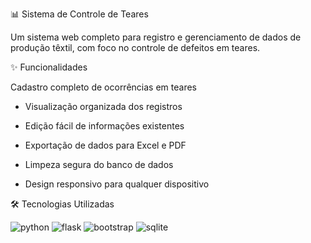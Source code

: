 📊 Sistema de Controle de Teares

Um sistema web completo para registro e gerenciamento de dados de produção têxtil, com foco no controle de defeitos em teares.

✨ Funcionalidades

Cadastro completo de ocorrências em teares

- Visualização organizada dos registros

- Edição fácil de informações existentes

- Exportação de dados para Excel e PDF

- Limpeza segura do banco de dados

- Design responsivo para qualquer dispositivo

🛠️ Tecnologias Utilizadas

![python](https://img.shields.io/badge/Python-3.9+-blue?logo=python)
![flask](https://img.shields.io/badge/Flask-2.0+-lightgrey?logo=flask)
![bootstrap](https://img.shields.io/badge/Bootstrap-5.0+-purple?logo=bootstrap)
![sqlite](https://img.shields.io/badge/SQLite-3.0+-green?logo=sqlite)
